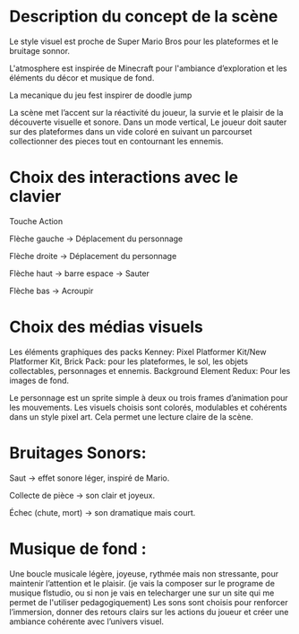 # Description du concept de la scène
Le style visuel est proche de Super Mario Bros pour les plateformes et le bruitage sonnor. 

L'atmosphere est inspirée de Minecraft pour l'ambiance d’exploration et les éléments du décor et musique de fond.

La mecanique du jeu fest inspirer de doodle jump

La scène met l’accent sur la réactivité du joueur, la survie et le plaisir de la découverte visuelle et sonore.
Dans un mode vertical, Le joueur doit sauter sur des plateformes dans un vide coloré en suivant un parcourset collectionner des pieces tout en contournant les ennemis. 


# Choix des interactions avec le clavier
Touche	         Action

Flèche gauche  → Déplacement du personnage

Flèche droite  → Déplacement du personnage

Flèche haut    → barre espace → Sauter

Flèche bas     → Acroupir


# Choix des médias visuels
Les éléments graphiques des packs Kenney:
Pixel Platformer Kit/New Platformer Kit, Brick Pack: pour les plateformes, le sol, les objets collectables, personnages et ennemis.
Background Element Redux: Pour les images de fond.

Le personnage est un sprite simple à deux ou trois frames d’animation pour les mouvements.
Les visuels choisis sont colorés, modulables et cohérents dans un style pixel art. Cela permet une lecture claire de la scène.

# Bruitages Sonors:
Saut → effet sonore léger, inspiré de Mario.

Collecte de pièce → son clair et joyeux.

Échec (chute, mort) → son dramatique mais court.


# Musique de fond :
Une boucle musicale légère, joyeuse, rythmée mais non stressante, pour maintenir l’attention et le plaisir.
(je vais la composer sur le programe de musique flstudio, ou si non je vais en telecharger une sur un site qui me permet de l'utiliser pedagogiquement)
Les sons sont choisis pour renforcer l’immersion, donner des retours clairs sur les actions du joueur et créer une ambiance cohérente avec l’univers visuel.
